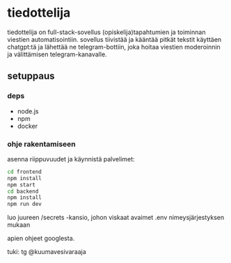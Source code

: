 # tiedottelija

tiedottelija on full-stack-sovellus (opiskelija)tapahtumien ja toiminnan viestien automatisointiin. sovellus tiivistää ja kääntää pitkät tekstit käyttäen chatgpt:tä ja lähettää ne telegram-bottiin, joka hoitaa viestien moderoinnin ja välittämisen telegram-kanavalle.

## setuppaus
### deps

- node.js
- npm
- docker

### ohje rakentamiseen

asenna riippuvuudet ja käynnistä palvelimet:

```bash
cd frontend
npm install
npm start
cd backend
npm install
npm run dev
```

luo juureen /secrets -kansio, johon viskaat avaimet .env nimeysjärjestyksen mukaan

apien ohjeet googlesta.

tuki: tg @kuumavesivaraaja